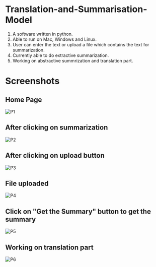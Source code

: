 # Translation-and-Summarisation-Model
1. A software written in python. 
2. Able to run on Mac, Windows and Linux. 
3. User can enter the text or upload a file which contains the text for summarization.
4. Currently able to do extractive summarization.
5. Working on abstractive summrization and translation part.

# Screenshots

## Home Page
![P1](https://user-images.githubusercontent.com/44257218/103353495-09523400-4acf-11eb-9dc9-a37dacd93cdb.png)

## After clicking on summarization
![P2](https://user-images.githubusercontent.com/44257218/103353501-0b1bf780-4acf-11eb-9859-cd76b847e475.png)

## After clicking on upload button
![P3](https://user-images.githubusercontent.com/44257218/103353503-0ce5bb00-4acf-11eb-946e-695a7ff1aa33.png)

## File uploaded
![P4](https://user-images.githubusercontent.com/44257218/103353507-0eaf7e80-4acf-11eb-8c05-03eb25b89a7d.png)

## Click on "Get the Summary" button to get the summary
![P5](https://user-images.githubusercontent.com/44257218/103353509-10794200-4acf-11eb-94ad-29011daf9a8f.png)

## Working on translation part
![P6](https://user-images.githubusercontent.com/44257218/103353511-12430580-4acf-11eb-98f8-7f8a0296191b.png)
